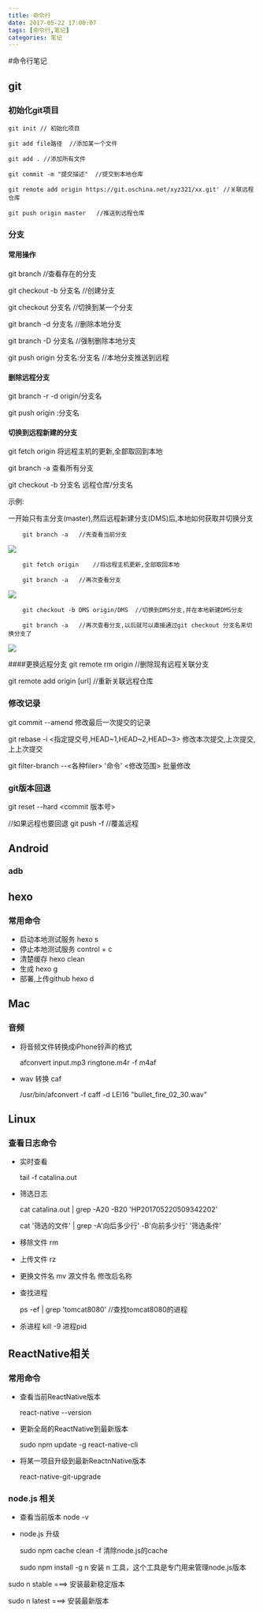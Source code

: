 ```yaml
---
title: 命令行
date: 2017-05-22 17:00:07
tags: [命令行,笔记]
categories: 笔记
---
```

#命令行笔记

## git

<!--more-->

### 初始化git项目
	
	git init // 初始化项目
	
	git add file路径  //添加某一个文件
	
	git add . //添加所有文件

	git commit -m "提交描述"  //提交到本地仓库
 
	git remote add origin https://git.oschina.net/xyz321/xx.git' //关联远程仓库
 
	git push origin master   //推送到远程仓库

### 分支	

#### 常用操作
git branch //查看存在的分支

git checkout -b 分支名  //创建分支

git checkout 分支名  //切换到某一个分支

git branch -d 分支名 //删除本地分支

git branch -D 分支名 //强制删除本地分支

git push origin 分支名:分支名 //本地分支推送到远程
   
#### 删除远程分支

git branch -r -d origin/分支名

git push origin :分支名

#### 切换到远程新建的分支
git fetch origin	将远程主机的更新,全部取回到本地

git branch -a	查看所有分支

git checkout -b 分支名 远程仓库/分支名
	
示例:
		
一开始只有主分支(master),然后远程新建分支(DMS)后,本地如何获取并切换分支

		git branch -a 	//先查看当前分支

<img src="http://okskqdic8.bkt.clouddn.com/git_demo1.png"/>

		git fetch origin	//将远程主机更新,全部取回本地

		git branch -a	//再次查看分支

<img src="http://okskqdic8.bkt.clouddn.com/git_demo2.png"/>

		git checkout -b DMS origin/DMS	//切换到DMS分支,并在本地新建DMS分支

		git branch -a	//再次查看分支,以后就可以直接通过git checkout 分支名来切换分支了

<img src="http://okskqdic8.bkt.clouddn.com/git_demo3.png"/>

####更换远程分支
git remote rm origin    //删除现有远程关联分支

git remote add origin [url] //重新关联远程仓库

### 修改记录
git commit --amend 修改最后一次提交的记录
 
git rebase -i <指定提交号,HEAD~1,HEAD~2,HEAD~3> 修改本次提交,上次提交,上上次提交

git filter-branch --<各种filer> '命令' <修改范围>  批量修改	
### git版本回退

git reset --hard <commit 版本号>

//如果远程也要回退
git push -f   //覆盖远程	
      

## Android 
### adb

## hexo
### 常用命令

* 启动本地测试服务  hexo s
* 停止本地测试服务 control + c
* 清楚缓存 hexo clean 
* 生成 hexo g
* 部署,上传github hexo d
		  

## Mac

### 音频

* 将音频文件转换成iPhone铃声的格式

	afconvert input.mp3 ringtone.m4r -f m4af
* wav 转换 caf

	/usr/bin/afconvert -f caff -d LEI16 "bullet_fire_02_30.wav"

## Linux

### 查看日志命令

* 实时查看
	
	tail -f catalina.out

* 筛选日志

	cat catalina.out | grep -A20 -B20 'HP201705220509342202'

	cat '筛选的文件' | grep -A'向后多少行' -B'向前多少行'  '筛选条件'

* 移除文件 rm
* 上传文件 rz
* 更换文件名 mv 源文件名 修改后名称
* 查找进程

	 ps -ef | grep 'tomcat8080'  //查找tomcat8080的进程
* 杀进程
	kill -9 进程pid

## ReactNative相关
### 常用命令
* 查看当前ReactNative版本 
 	
	react-native --version 

* 更新全局的ReactNative到最新版本 

	sudo npm update -g react-native-cli

* 将某一项目升级到最新ReactnNative版本 

	react-native-git-upgrade

### node.js 相关
* 查看当前版本 node -v
* node.js 升级
 
	sudo npm cache clean -f 清除node.js的cache

	sudo npm install -g n 安装 n 工具，这个工具是专门用来管理node.js版本

 sudo n stable        ===>     安装最新稳定版本

 sudo n latest        ===>     安装最新版本
